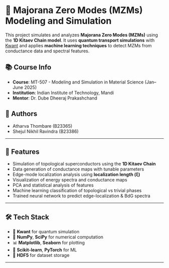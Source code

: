 # 🧬 Majorana Zero Modes (MZMs) Modeling and Simulation

This project simulates and analyzes **Majorana Zero Modes (MZMs)** using the **1D Kitaev Chain model**. It uses **quantum transport simulations** with [Kwant](https://kwant-project.org/) and applies **machine learning techniques** to detect MZMs from conductance data and spectral features.

## 📚 Course Info
- **Course**: MT-507 - Modeling and Simulation in Material Science (Jan–June 2025)
- **Institution**: Indian Institute of Technology, Mandi
- **Mentor**: Dr. Dube Dheeraj Prakashchand

## 👥 Authors
- Atharva Thombare (B23365)
- Shejul Nikhil Ravindra (B23386)

---

## 📌 Features
- Simulation of topological superconductors using the **1D Kitaev Chain**
- Data generation of conductance maps with tunable parameters
- Edge-mode localization analysis using **localization length (ξ)**
- Visualization of energy spectra and conductance maps
- PCA and statistical analysis of features
- Machine learning classification of topological vs trivial phases
- Trained neural network to predict edge-localization & BdG spectra

---

## 🛠️ Tech Stack
- 🧮 **Kwant** for quantum simulation
- 🧪 **NumPy**, **SciPy** for numerical computation
- 📊 **Matplotlib**, **Seaborn** for plotting
- 🤖 **Scikit-learn**, **PyTorch** for ML
- 💾 **HDF5** for dataset storage

---

